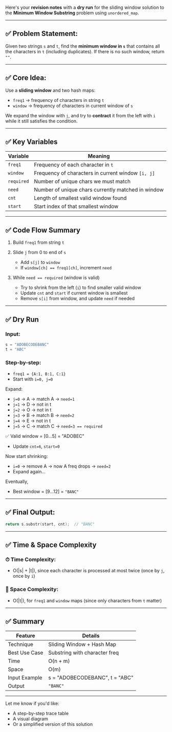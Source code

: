 Here's your **revision notes** with a **dry run** for the sliding window solution to the **Minimum Window Substring** problem using `unordered_map`.

---

## ✅ Problem Statement:

Given two strings `s` and `t`, find the **minimum window in `s`** that contains all the characters in `t` (including duplicates).
If there is no such window, return `""`.

---

## ✅ Core Idea:

Use a **sliding window** and two hash maps:

* `freq1` → frequency of characters in string `t`
* `window` → frequency of characters in current window of `s`

We expand the window with `j`, and try to **contract** it from the left with `i` while it still satisfies the condition.

---

## ✅ Key Variables

| Variable   | Meaning                                            |
| ---------- | -------------------------------------------------- |
| `freq1`    | Frequency of each character in `t`                 |
| `window`   | Frequency of characters in current window `[i, j]` |
| `required` | Number of unique chars we must match               |
| `need`     | Number of unique chars currently matched in window |
| `cnt`      | Length of smallest valid window found              |
| `start`    | Start index of that smallest window                |

---

## ✅ Code Flow Summary

1. Build `freq1` from string `t`
2. Slide `j` from 0 to end of `s`

   * Add `s[j]` to `window`
   * If `window[ch] == freq1[ch]`, increment `need`
3. While `need == required` (window is valid)

   * Try to shrink from the left (`i`) to find smaller valid window
   * Update `cnt` and `start` if current window is smallest
   * Remove `s[i]` from window, and update `need` if needed

---

## ✅ Dry Run

### Input:

```cpp
s = "ADOBECODEBANC"
t = "ABC"
```

### Step-by-step:

* `freq1 = {A:1, B:1, C:1}`
* Start with `i=0, j=0`

Expand:

* `j=0` → A → match A → `need=1`
* `j=1` → D → not in t
* `j=2` → O → not in t
* `j=3` → B → match B → `need=2`
* `j=4` → E → not in t
* `j=5` → C → match C → `need=3 == required`

✅ Valid window = \[0...5] = "ADOBEC"

* Update `cnt=6`, `start=0`

Now start shrinking:

* `i=0` → remove A → now A freq drops → `need=2`
* Expand again...

Eventually,

* Best window = \[9...12] = `"BANC"`

---

## ✅ Final Output:

```cpp
return s.substr(start, cnt);  // "BANC"
```

---

## ✅ Time & Space Complexity

### ⏱ Time Complexity:

* O(|s| + |t|), since each character is processed at most twice (once by `j`, once by `i`)

### 🧠 Space Complexity:

* O(|t|), for `freq1` and `window` maps (since only characters from `t` matter)

---

## ✅ Summary

| Feature       | Details                        |
| ------------- | ------------------------------ |
| Technique     | Sliding Window + Hash Map      |
| Best Use Case | Substring with character freq  |
| Time          | O(n + m)                       |
| Space         | O(m)                           |
| Input Example | s = "ADOBECODEBANC", t = "ABC" |
| Output        | `"BANC"`                       |

---

Let me know if you'd like:

* A step-by-step trace table
* A visual diagram
* Or a simplified version of this solution
